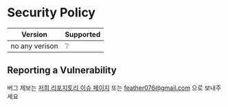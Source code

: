 # Security Policy


| Version | Supported          |
| ------- | ------------------ |
| no any verison   | :grey_question: |

## Reporting a Vulnerability
버그 제보는 [저희 리포지토리 이슈 페이지](https://github.com/endurejs/k-correlation/issues) 또는 <feather076@gmail.com> 으로 보내주세요
